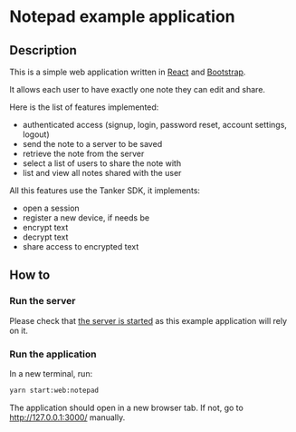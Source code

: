 # Notepad example application

## Description

This is a simple web application written in [React](https://reactjs.org/) and [Bootstrap](https://react-bootstrap.github.io/).

It allows each user to have exactly one note they can edit and share.

Here is the list of features implemented:

- authenticated access (signup, login, password reset, account settings, logout)
- send the note to a server to be saved
- retrieve the note from the server
- select a list of users to share the note with
- list and view all notes shared with the user

All this features use the Tanker SDK, it implements:
- open a session
- register a new device, if needs be
- encrypt text
- decrypt text
- share access to encrypted text

## How to

### Run the server

Please check that [the server is started](../../../README.md) as this example application will rely on it.

### Run the application

In a new terminal, run:

```bash
yarn start:web:notepad
```

The application should open in a new browser tab. If not, go to http://127.0.0.1:3000/ manually.
